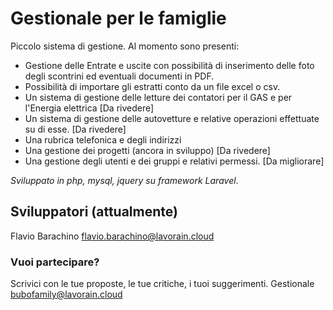 # Gestionale per le famiglie
Piccolo sistema di gestione. 
Al momento sono presenti:

 - Gestione delle Entrate e uscite con possibilità di inserimento delle foto degli scontrini ed eventuali documenti in PDF.
 - Possibilità di importare gli estratti conto da un file excel o csv.
 - Un sistema di gestione delle letture dei contatori per il GAS e per l'Energia elettrica [Da rivedere]
 - Un sistema di gestione delle autovetture e relative operazioni effettuate su di esse. [Da rivedere]
 - Una rubrica telefonica e degli indirizzi
 - Una gestione dei progetti (ancora in sviluppo) [Da rivedere]
 - Una gestione degli utenti e dei gruppi e relativi permessi. [Da migliorare]

*Sviluppato in php, mysql, jquery su framework Laravel*.

## Sviluppatori (attualmente)
Flavio Barachino <flavio.barachino@lavorain.cloud>


### Vuoi partecipare?
Scrivici con le tue proposte, le tue critiche, i tuoi suggerimenti.
Gestionale <bubofamily@lavorain.cloud>
